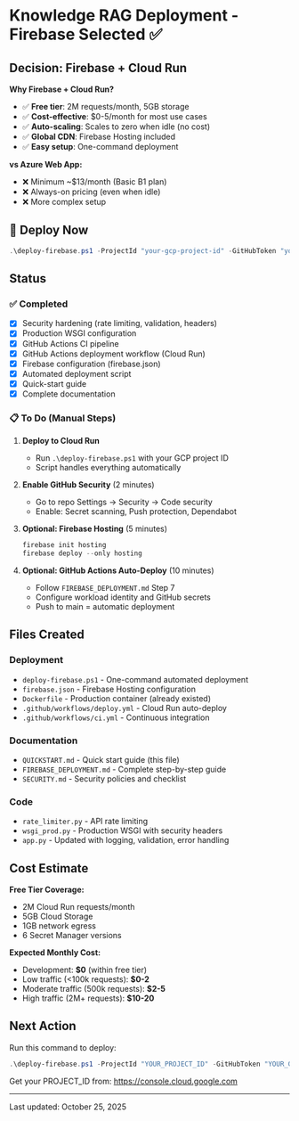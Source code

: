 # Knowledge RAG Deployment - Firebase Selected ✅

## Decision: Firebase + Cloud Run

**Why Firebase + Cloud Run?**
- ✅ **Free tier**: 2M requests/month, 5GB storage
- ✅ **Cost-effective**: $0-5/month for most use cases
- ✅ **Auto-scaling**: Scales to zero when idle (no cost)
- ✅ **Global CDN**: Firebase Hosting included
- ✅ **Easy setup**: One-command deployment

**vs Azure Web App:**
- ❌ Minimum ~$13/month (Basic B1 plan)
- ❌ Always-on pricing (even when idle)
- ❌ More complex setup

## 🚀 Deploy Now

```powershell
.\deploy-firebase.ps1 -ProjectId "your-gcp-project-id" -GitHubToken "your_github_token"
```

## Status

### ✅ Completed
- [x] Security hardening (rate limiting, validation, headers)
- [x] Production WSGI configuration
- [x] GitHub Actions CI pipeline
- [x] GitHub Actions deployment workflow (Cloud Run)
- [x] Firebase configuration (firebase.json)
- [x] Automated deployment script
- [x] Quick-start guide
- [x] Complete documentation

### 📋 To Do (Manual Steps)

1. **Deploy to Cloud Run**
   - Run `.\deploy-firebase.ps1` with your GCP project ID
   - Script handles everything automatically

2. **Enable GitHub Security** (2 minutes)
   - Go to repo Settings → Security → Code security
   - Enable: Secret scanning, Push protection, Dependabot

3. **Optional: Firebase Hosting** (5 minutes)
   ```powershell
   firebase init hosting
   firebase deploy --only hosting
   ```

4. **Optional: GitHub Actions Auto-Deploy** (10 minutes)
   - Follow `FIREBASE_DEPLOYMENT.md` Step 7
   - Configure workload identity and GitHub secrets
   - Push to main = automatic deployment

## Files Created

### Deployment
- `deploy-firebase.ps1` - One-command automated deployment
- `firebase.json` - Firebase Hosting configuration
- `Dockerfile` - Production container (already existed)
- `.github/workflows/deploy.yml` - Cloud Run auto-deploy
- `.github/workflows/ci.yml` - Continuous integration

### Documentation
- `QUICKSTART.md` - Quick start guide (this file)
- `FIREBASE_DEPLOYMENT.md` - Complete step-by-step guide
- `SECURITY.md` - Security policies and checklist

### Code
- `rate_limiter.py` - API rate limiting
- `wsgi_prod.py` - Production WSGI with security headers
- `app.py` - Updated with logging, validation, error handling

## Cost Estimate

**Free Tier Coverage:**
- 2M Cloud Run requests/month
- 5GB Cloud Storage
- 1GB network egress
- 6 Secret Manager versions

**Expected Monthly Cost:**
- Development: **$0** (within free tier)
- Low traffic (<100k requests): **$0-2**
- Moderate traffic (500k requests): **$2-5**
- High traffic (2M+ requests): **$10-20**

## Next Action

Run this command to deploy:

```powershell
.\deploy-firebase.ps1 -ProjectId "YOUR_PROJECT_ID" -GitHubToken "YOUR_GITHUB_TOKEN"
```

Get your PROJECT_ID from: https://console.cloud.google.com

---

Last updated: October 25, 2025
